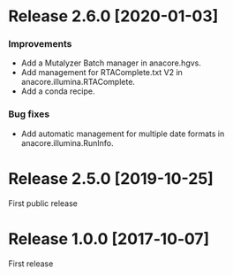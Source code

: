 # Release 2.6.0 [2020-01-03]

### Improvements
  * Add a Mutalyzer Batch manager in anacore.hgvs.
  * Add management for RTAComplete.txt V2 in anacore.illumina.RTAComplete.
  * Add a conda recipe.

### Bug fixes
  * Add automatic management for multiple date formats in anacore.illumina.RunInfo.

# Release 2.5.0 [2019-10-25]
First public release

# Release 1.0.0 [2017‑10‑07]
First release
